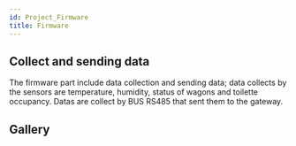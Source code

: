 ```yaml
---
id: Project_Firmware
title: Firmware
---
```


## Collect and sending data

The firmware part include data collection and sending data; data collects by the sensors are temperature, humidity, status of wagons and toilette occupancy. Datas are collect by BUS RS485 that sent them to the gateway.

## Gallery
